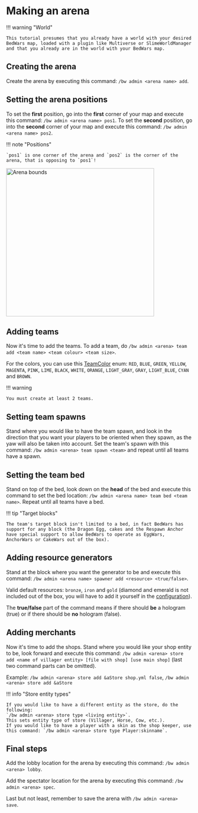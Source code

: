 # Making an arena

!!! warning "World"
    
    This tutorial presumes that you already have a world with your desired BedWars map, loaded with a plugin like Multiverse or SlimeWorldManager and that you already are in the world with your BedWars map.

## Creating the arena

Create the arena by executing this command: `/bw admin <arena name> add`.

## Setting the arena positions

To set the **first** position, go into the **first** corner of your map and execute this command: `/bw admin <arena name> pos1`.
To set the **second** position, go into the **second** corner of your map and execute this command: `/bw admin <arena name> pos2`.

!!! note "Positions"
    
    `pos1` is one corner of the arena and `pos2` is the corner of the arena, that is opposing to `pos1`!

<img alt="Arena bounds" src="../assets/arena_bounds.png" width="400"/>

## Adding teams

Now it's time to add the teams. To add a team, do `/bw admin <arena> team add <team name> <team colour> <team size>`.

For the colors, you can use this [TeamColor](https://jd.screamingsandals.org/sbw-0-2-x/BedWars-API/org/screamingsandals/bedwars/api/TeamColor.html) enum: `RED`, `BLUE`, `GREEN`, `YELLOW`, `MAGENTA`, `PINK`, `LIME`, `BLACK`, `WHITE`, `ORANGE`, `LIGHT_GRAY`, `GRAY`, `LIGHT_BLUE`, `CYAN` and `BROWN`.

!!! warning

    You must create at least 2 teams.

## Setting team spawns

Stand where you would like to have the team spawn, and look in the direction that you want your players to be oriented when they spawn, as the yaw will also be taken into account. Set the team's spawn with this command: `/bw admin <arena> team spawn <team>` and repeat until all teams have a spawn.

## Setting the team bed

Stand on top of the bed, look down on the **head** of the bed and execute this command to set the bed location: `/bw admin <arena name> team bed <team name>`. Repeat until all teams have a bed.

!!! tip "Target blocks"

    The team's target block isn't limited to a bed, in fact BedWars has support for any block (the Dragon Egg, cakes and the Respawn Anchor have special support to allow BedWars to operate as EggWars, AnchorWars or CakeWars out of the box).

## Adding resource generators

Stand at the block where you want the generator to be and execute this command: `/bw admin <arena name> spawner add <resource> <true/false>`.

Valid default resources: `bronze`, `iron` and `gold` (diamond and emerald is not included out of the box, you will have to add it yourself in the [configuration](config.md)).

The **true/false** part of the command means if there should **be** a hologram (true) or if there should be **no** hologram (false).

## Adding merchants

Now it's time to add the shops. Stand where you would like your shop entity to be, look forward and execute this command: `/bw admin <arena> store add <name of villager entity> [file with shop] [use main shop]` (last two command parts can be omitted).

Example: `/bw admin <arena> store add &aStore shop.yml false`, `/bw admin <arena> store add &aStore`

!!! info "Store entity types"

    If you would like to have a different entity as the store, do the following:  
    `/bw admin <arena> store type <living entity>`.
    This sets entity type of store (Villager, Horse, Cow, etc.).  
    If you would like to have a player with a skin as the shop keeper, use this command: `/bw admin <arena> store type Player:skinname`.

## Final steps

Add the lobby location for the arena by executing this command: `/bw admin <arena> lobby`.

Add the spectator location for the arena by executing this command: `/bw admin <arena> spec`.

Last but not least, remember to save the arena with `/bw admin <arena> save`.